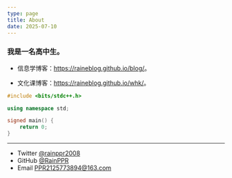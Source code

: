 ```yaml
---
type: page
title: About
date: 2025-07-10
---
```


### 我是一名高中生。

- 信息学博客：<https://raineblog.github.io/blog/>。

- 文化课博客：<https://raineblog.github.io/whk/>。

```cpp
#include <bits/stdc++.h>

using namespace std;

signed main() {
    return 0;
}
```

---

- Twitter [@rainppr2008](https://twitter.com/rainppr2008)
- GitHub [@RainPPR](https://github.com/RainPPR)
- Email PPR2125773894@163.com
